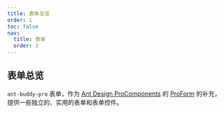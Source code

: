 ```yaml
---
title: 表单总览
order: 1
toc: false
nav:
  title: 表单
  order: 3
---
```


## 表单总览

`ant-buddy-pro` 表单，作为 [Ant Design ProComponents](https://procomponents.ant.design) 的 [ProForm](https://github.com/ant-design/pro-components/tree/master/packages/form) 的补充，提供一些独立的、实用的表单和表单控件。

